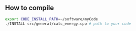 
## How to compile

```bash
export CODE_INSTALL_PATH=~/software/myCode
./INSTALL src/general/calc_energy.cpp # path to your code
```